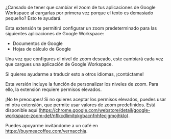 ¿Cansado de tener que cambiar el zoom de tus aplicaciones de Google Workspace al cargarlas por primera vez porque el texto es demasiado pequeño? Esto te ayudará.

Esta extensión te permitirá configurar un zoom predeterminado para las siguientes aplicaciones de Google Workspace:

- Documentos de Google
- Hojas de cálculo de Google

Una vez que configures el nivel de zoom deseado, este cambiará cada vez que cargues una aplicación de Google Workspace.

Si quieres ayudarme a traducir esto a otros idiomas, ¡contáctame!

Esta versión incluye la función de personalizar los niveles de zoom. Para ello, la extensión requiere permisos elevados.

¡No te preocupes! Si no quieres aceptar los permisos elevados, puedes usar mi otra extensión, que permite usar valores de zoom predefinidos. Está disponible aquí (https://chrome.google.com/webstore/detail/google-workspace-zoom-def/nflkcdlimitpkgbacnfnhfecjgmojhklo).

Puedes apoyarme invitándome a un café en https://buymeacoffee.com/vernacchia.